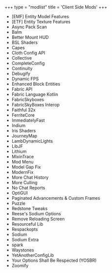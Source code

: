 +++
type = "modlist"
title = 'Client Side Mods'
+++
* [EMF] Entity Model Features
* [ETF] Entity Texture Features
* Async Pack Scan
* Balm
* Better Mount HUD
* BSL Shaders
* Capes
* Cloth Config API
* Collective
* CompleteConfig
* Continuity
* Debugify
* Dynamic FPS
* Enhanced Block Entities
* Fabric API
* Fabric Language Kotlin
* FabricSkyboxes
* FabricSkyBoxes Interop
* Faithful 32x
* FerriteCore
* ImmediatelyFast
* Indium
* Iris Shaders
* JourneyMap
* LambDynamicLights
* LibJF
* Lithium
* MixinTrace
* Mod Menu
* Model Gap Fix
* ModernFix
* More Chat History
* More Culling
* No Chat Reports
* OptiGUI
* Paginated Advancements & Custom Frames
* Puzzle
* Redstone Tweaks
* Reese's Sodium Options
* Remove Reloading Screen
* Resourceful Lib
* Respackopts
* Sodium
* Sodium Extra
* spark
* Waystones
* YetAnotherConfigLib
* Your Options Shall Be Respected (YOSBR)
* Zoomify
